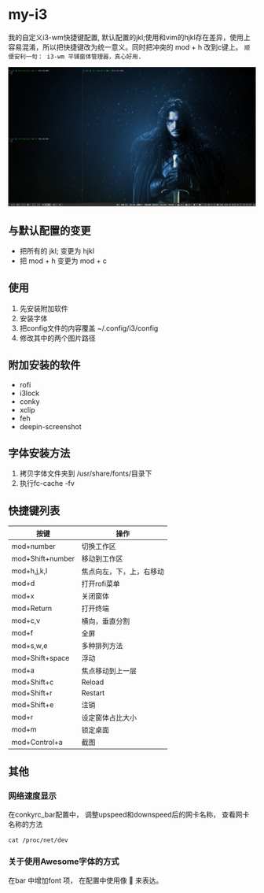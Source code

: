 # my-i3
我的自定义i3-wm快捷键配置, 默认配置的jkl;使用和vim的hjkl存在差异，使用上容易混淆，所以把快捷键改为统一意义。同时把冲突的 mod + h  改到c键上。
`顺便安利一句： i3-wm 平铺窗体管理器，真心好用.`

![成品](screenshot.png)

## 与默认配置的变更
- 把所有的 jkl; 变更为 hjkl
- 把 mod + h  变更为 mod + c

## 使用
1. 先安装附加软件
2. 安装字体
3. 把config文件的内容覆盖 ~/.config/i3/config 
4. 修改其中的两个图片路径

## 附加安装的软件
- rofi
- i3lock
- conky
- xclip
- feh
- deepin-screenshot

## 字体安装方法
1. 拷贝字体文件夹到 /usr/share/fonts/目录下
2. 执行fc-cache -fv

## 快捷键列表

|按键|操作|
|---|---|
|mod+number|切换工作区|
|mod+Shift+number|移动到工作区|
|mod+h,j,k,l|焦点向左，下，上，右移动|
|mod+d|打开rofi菜单|
|mod+x|关闭窗体|
|mod+Return|打开终端|
|mod+c,v|横向，垂直分割|
|mod+f|全屏|
|mod+s,w,e|多种排列方法|
|mod+Shift+space|浮动|
|mod+a|焦点移动到上一层|
|mod+Shift+c|Reload|
|mod+Shift+r|Restart|
|mod+Shift+e|注销|
|mod+r|设定窗体占比大小|
|mod+m|锁定桌面|
|mod+Control+a|截图|

## 其他

### 网络速度显示

在conkyrc_bar配置中， 调整upspeed和downspeed后的网卡名称， 查看网卡名称的方法

```
cat /proc/net/dev
```

### 关于使用Awesome字体的方式

在bar 中增加font 项，
在配置中使用像  &#xf120; 来表达。

